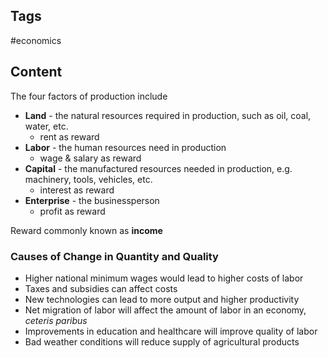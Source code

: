 ---
---

## Tags

#economics 

## Content

The four factors of production include

- **Land** - the natural resources required in production, such as oil, coal, water, etc.
    - rent as reward
- **Labor** - the human resources need in production
    - wage & salary as reward
- **Capital** - the manufactured resources needed in production, e.g. machinery, tools, vehicles, etc.
    - interest as reward
- **Enterprise** - the businessperson
    - profit as reward

Reward commonly known as **income**

### Causes of Change in Quantity and Quality

- Higher national minimum wages would lead to higher costs of labor
- Taxes and subsidies can affect costs
- New technologies can lead to more output and higher productivity
- Net migration of labor will affect the amount of labor in an economy, *ceteris paribus*
- Improvements in education and healthcare will improve quality of labor
- Bad weather conditions will reduce supply of agricultural products